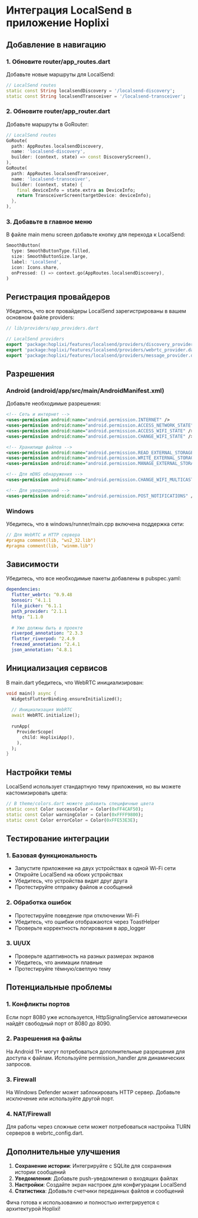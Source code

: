 # Интеграция LocalSend в приложение Hoplixi

## Добавление в навигацию

### 1. Обновите router/app_routes.dart

Добавьте новые маршруты для LocalSend:

```dart
// LocalSend routes
static const String localsendDiscovery = '/localsend-discovery';
static const String localsendTransceiver = '/localsend-transceiver';
```

### 2. Обновите router/app_router.dart

Добавьте маршруты в GoRouter:

```dart
// LocalSend routes
GoRoute(
  path: AppRoutes.localsendDiscovery,
  name: 'localsend-discovery',
  builder: (context, state) => const DiscoveryScreen(),
),
GoRoute(
  path: AppRoutes.localsendTransceiver,
  name: 'localsend-transceiver',
  builder: (context, state) {
    final deviceInfo = state.extra as DeviceInfo;
    return TransceiverScreen(targetDevice: deviceInfo);
  },
),
```

### 3. Добавьте в главное меню

В файле main menu screen добавьте кнопку для перехода к LocalSend:

```dart
SmoothButton(
  type: SmoothButtonType.filled,
  size: SmoothButtonSize.large,
  label: 'LocalSend',
  icon: Icons.share,
  onPressed: () => context.go(AppRoutes.localsendDiscovery),
)
```

## Регистрация провайдеров

Убедитесь, что все провайдеры LocalSend зарегистрированы в вашем основном файле providers:

```dart
// lib/providers/app_providers.dart

// LocalSend providers
export 'package:hoplixi/features/localsend/providers/discovery_provider.dart';
export 'package:hoplixi/features/localsend/providers/webrtc_provider.dart';
export 'package:hoplixi/features/localsend/providers/message_provider.dart';
```

## Разрешения

### Android (android/app/src/main/AndroidManifest.xml)

Добавьте необходимые разрешения:

```xml
<!-- Сеть и интернет -->
<uses-permission android:name="android.permission.INTERNET" />
<uses-permission android:name="android.permission.ACCESS_NETWORK_STATE" />
<uses-permission android:name="android.permission.ACCESS_WIFI_STATE" />
<uses-permission android:name="android.permission.CHANGE_WIFI_STATE" />

<!-- Хранилище файлов -->
<uses-permission android:name="android.permission.READ_EXTERNAL_STORAGE" />
<uses-permission android:name="android.permission.WRITE_EXTERNAL_STORAGE" />
<uses-permission android:name="android.permission.MANAGE_EXTERNAL_STORAGE" />

<!-- Для mDNS обнаружения -->
<uses-permission android:name="android.permission.CHANGE_WIFI_MULTICAST_STATE" />

<!-- Для уведомлений -->
<uses-permission android:name="android.permission.POST_NOTIFICATIONS" />
```

### Windows

Убедитесь, что в windows/runner/main.cpp включена поддержка сети:

```cpp
// Для WebRTC и HTTP сервера
#pragma comment(lib, "ws2_32.lib")
#pragma comment(lib, "winmm.lib")
```

## Зависимости

Убедитесь, что все необходимые пакеты добавлены в pubspec.yaml:

```yaml
dependencies:
  flutter_webrtc: ^0.9.48
  bonsoir: ^4.1.1
  file_picker: ^6.1.1
  path_provider: ^2.1.1
  http: ^1.1.0
  
  # Уже должны быть в проекте
  riverpod_annotation: ^2.3.3
  flutter_riverpod: ^2.4.9
  freezed_annotation: ^2.4.1
  json_annotation: ^4.8.1
```

## Инициализация сервисов

В main.dart убедитесь, что WebRTC инициализирован:

```dart
void main() async {
  WidgetsFlutterBinding.ensureInitialized();
  
  // Инициализация WebRTC
  await WebRTC.initialize();
  
  runApp(
    ProviderScope(
      child: HoplixiApp(),
    ),
  );
}
```

## Настройки темы

LocalSend использует стандартную тему приложения, но вы можете кастомизировать цвета:

```dart
// В theme/colors.dart можете добавить специфичные цвета
static const Color successColor = Color(0xFF4CAF50);
static const Color warningColor = Color(0xFFFF9800);
static const Color errorColor = Color(0xFFE53E3E);
```

## Тестирование интеграции

### 1. Базовая функциональность

- Запустите приложение на двух устройствах в одной Wi-Fi сети
- Откройте LocalSend на обоих устройствах
- Убедитесь, что устройства видят друг друга
- Протестируйте отправку файлов и сообщений

### 2. Обработка ошибок

- Протестируйте поведение при отключении Wi-Fi
- Убедитесь, что ошибки отображаются через ToastHelper
- Проверьте корректность логирования в app_logger

### 3. UI/UX

- Проверьте адаптивность на разных размерах экранов
- Убедитесь, что анимации плавные
- Протестируйте тёмную/светлую тему

## Потенциальные проблемы

### 1. Конфликты портов

Если порт 8080 уже используется, HttpSignalingService автоматически найдёт свободный порт от 8080 до 8090.

### 2. Разрешения на файлы

На Android 11+ могут потребоваться дополнительные разрешения для доступа к файлам. Используйте permission_handler для динамических запросов.

### 3. Firewall

На Windows Defender может заблокировать HTTP сервер. Добавьте исключение или используйте другой порт.

### 4. NAT/Firewall

Для работы через сложные сети может потребоваться настройка TURN серверов в webrtc_config.dart.

## Дополнительные улучшения

1. **Сохранение истории**: Интегрируйте с SQLite для сохранения истории сообщений
2. **Уведомления**: Добавьте push-уведомления о входящих файлах
3. **Настройки**: Создайте экран настроек для конфигурации LocalSend
4. **Статистика**: Добавьте счетчики переданных файлов и сообщений

Фича готова к использованию и полностью интегрируется с архитектурой Hoplixi!